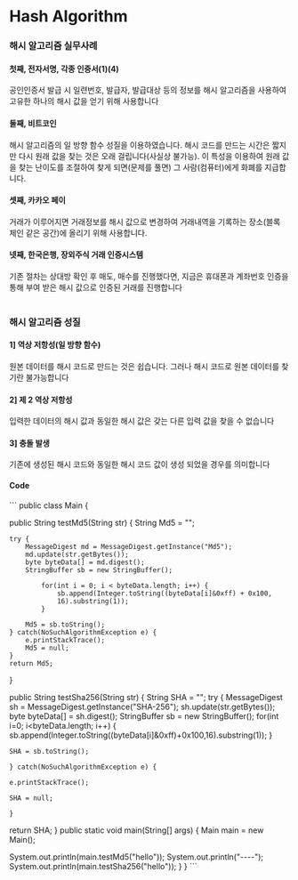
# Hash Algorithm


<h3>해시 알고리즘 실무사례</h3>

<h4>첫째, 전자서명, 각종 인증서(1)(4)</h4>
공인인증서 발급 시 일련번호, 발급자, 발급대상 등의 정보를 해시 알고리즘을 사용하여 고유한 하나의 해시 값을 얻기 위해 사용합니다

<h4>둘째, 비트코인</h4>
해시 알고리즘의 일 방향 함수 성질을 이용하였습니다. 해시 코드를 만드는 시간은 짧지만 다시 원래 값을 찾는 것은 오래 걸립니다(사실상 불가능). 이 특성을 이용하여 원래 값을 찾는 난이도를 조절하여 찾게 되면(문제를 풀면) 그 사람(컴퓨터)에게 화폐를 지급합니다.

<h4>셋째, 카카오 페이</h4>
거래가 이루어지면 거래정보를 해시 값으로 변경하여 거래내역을 기록하는 장소(블록 체인 같은 공간)에 올리기 위해 사용합니다.

<h4>넷째, 한국은행, 장외주식 거래 인증시스템</h4>
기존 절차는 상대방 확인 후 매도, 매수를 진행했다면, 지금은 휴대폰과 계좌번호 인증을 통해 부여 받은 해시 값으로  인증된 거래를 진행합니다



<br>
<br>

<h3>해시 알고리즘 성질</h3>

<h4>1] 역상 저항성(일 방향 함수)</h4>
원본 데이터를 해시 코드로 만드는 것은 쉽습니다. 그러나 해시 코드로 원본 데이터를 찾기란 불가능합니다

<h4>2] 제 2 역상 저항성</h4>
입력한 데이터의 해시 값과 동일한 해시 값은 갖는 다른 입력 값을 찾을 수 없습니다

<h4>3] 충돌 발생</h4>
기존에 생성된 해시 코드와 동일한 해시 코드 값이 생성 되었을 경우를 의미합니다


<h4>Code</h4>
``` public class Main {

public String testMd5(String str) {
    String Md5 = "";

    try {
        MessageDigest md = MessageDigest.getInstance("Md5");
        md.update(str.getBytes());
        byte byteData[] = md.digest();
        StringBuffer sb = new StringBuffer();

            for(int i = 0; i < byteData.length; i++) {
                sb.append(Integer.toString((byteData[i]&0xff) + 0x100,
                16).substring(1));
            }

        Md5 = sb.toString();
    } catch(NoSuchAlgorithmException e) {
        e.printStackTrace();
        Md5 = null;
    }
    return Md5;
}

public String testSha256(String str) {
    String SHA = "";
    try {
        MessageDigest sh = MessageDigest.getInstance("SHA-256");
        sh.update(str.getBytes());
        byte byteData[] = sh.digest();
        StringBuffer sb = new StringBuffer();
            for(int i=0; i<byteData.length; i++) {
                sb.append(Integer.toString((byteData[i]&0xff)+0x100,16).substring(1));
    }
    
    SHA = sb.toString();

    } catch(NoSuchAlgorithmException e) {

    e.printStackTrace();

    SHA = null;
    
    }

return SHA;
}
public static void main(String[] args) {
Main main = new Main();

System.out.println(main.testMd5("hello"));
System.out.println("----");
System.out.println(main.testSha256("hello"));
}
} ```